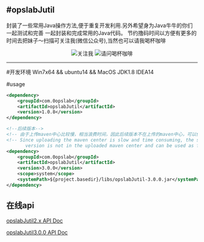 #opslabJutil
---
封装了一些常用Java操作方法,便于重复开发利用.另外希望身为Java牛牛的你们一起测试和完善 一起封装和完成常用的Java代码。
节约撸码时间以方便有更多的时间去把妹子～扫描可关注我(微信公众号),当然也可以请我喝杯咖啡


<div align=center> 
<img src="https://0opslab.github.io/img/wpwx.png" alt="关注我">
<img src="https://0opslab.github.io/img/wxpay.png" alt="请问喝杯咖啡"/>
</div>

---
#开发环境
    Win7x64 && ubuntu14 && MacOS
    JDK1.8
    IDEA14


#usage
```xml
<dependency>
    <groupId>com.0opslab</groupId>
    <artifactId>opslabJutil</artifactId>
    <version>1.0.8</version>
</dependency>

<!--后续版本-->
<!-- 由于上传maven中心比较慢，相当浪费时间，因此后续版本不在上传的maven中心，可以像如下方式使用 -->
<!-- Since uploading the maven center is slow and time consuming, the subsequent 
       version is not in the uploaded maven center and can be used as follows -->
<dependency>
    <groupId>com.0opslab</groupId>
    <artifactId>opslabJutil</artifactId>
    <version>3.0.0</version>
    <scope>system</scope>
    <systemPath>${project.basedir}/libs/opslabJutil-3.0.0.jar</systemPath>
</dependency>
```

## 在线api
[opslabJutil2.x API Doc](https://0opslab.github.io/opslabJutil/opslabJutil2.0.html)<br>

[opslabJutil3.0.0 API Doc](https://0opslab.github.io/opslabJutil/opslabJutil3.0.0.html)<br>



